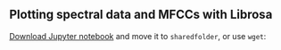 ## Plotting spectral data and MFCCs with Librosa


[Download Jupyter notebook](https://raw.githubusercontent.com/stevemclaugh/HILT-Audio-ML/master/Day_2/2.5_Plotting_frequency_and_MFCCs_with_Librosa.ipynb) and move it to `sharedfolder`, or use `wget`:

```wget https://raw.githubusercontent.com/stevemclaugh/HILT-Audio-ML/master/Day_2/2.5_Plotting_frequency_and_MFCCs_with_Librosa.ipynb
```
